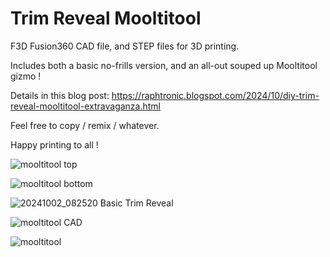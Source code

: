 # Trim Reveal Mooltitool

F3D Fusion360 CAD file, and STEP files for 3D printing.

Includes both a basic no-frills version, and an all-out souped up Mooltitool gizmo !

Details in this blog post: https://raphtronic.blogspot.com/2024/10/diy-trim-reveal-mooltitool-extravaganza.html

Feel free to copy / remix / whatever.

Happy printing to all !

![mooltitool top](https://github.com/user-attachments/assets/b1c4a5b4-41a4-459b-93d2-0e72c9694420)

![mooltitool bottom](https://github.com/user-attachments/assets/8358e7fe-9452-4eb1-9201-c44ebfb819fb)

![20241002_082520 Basic Trim Reveal](https://github.com/user-attachments/assets/b1cc9350-dbf9-4d50-b3f4-303a8a51bff2)

![mooltitool CAD](https://github.com/user-attachments/assets/9340717b-8f87-41c4-b7a7-efe6e350ca0a)

![mooltitool](https://github.com/user-attachments/assets/c27fef2e-7e2b-40c7-8f07-b65099e76891)
